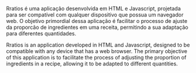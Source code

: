 Rratios é uma aplicação desenvolvida em HTML e Javascript, projetada para ser compatível com qualquer dispositivo que possua um navegador web. O objetivo primordial dessa aplicação é facilitar o processo de ajuste da proporcão de ingredientes em uma receita, permitindo a sua adaptação para diferentes quantidades.

Rratios is an application developed in HTML and Javascript, designed to be compatible with any device that has a web browser. The primary objective of this application is to facilitate the process of adjusting the proportion of ingredients in a recipe, allowing it to be adapted to different quantities.